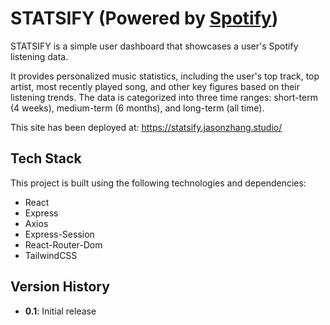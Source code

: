 # STATSIFY (Powered by [Spotify](https://open.spotify.com))
STATSIFY is a simple user dashboard that showcases a user's Spotify listening data.

It provides personalized music statistics, including the user's top track, top artist, most recently played song, and other key figures based on their listening trends. The data is categorized into three time ranges: short-term (4 weeks), medium-term (6 months), and long-term (all time).

This site has been deployed at: https://statsify.jasonzhang.studio/

## Tech Stack
This project is built using the following technologies and dependencies:
- React
- Express
- Axios
- Express-Session
- React-Router-Dom
- TailwindCSS

## Version History
- **0.1**: Initial release